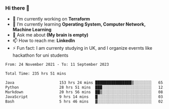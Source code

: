 ### Hi there 👋
- 🔭 I’m currently working on **Terraform**
- 🌱 I’m currently learning **Operating System, Computer Network, Machine Learning**
- 💬 Ask me about **(My brain is empty)**
- 📫 How to reach me: **LinkedIn**
- ⚡ Fun fact: I am currenty studying in UK, and I organize evernts like hackathon for uni students

<!--START_SECTION:waka-->

```txt
From: 24 November 2021 - To: 11 September 2023

Total Time: 235 hrs 51 mins

Java                    153 hrs 24 mins ████████████████▒░░░░░░░░   65.04 %
Python                  28 hrs 51 mins  ███░░░░░░░░░░░░░░░░░░░░░░   12.24 %
Markdown                20 hrs 56 mins  ██▒░░░░░░░░░░░░░░░░░░░░░░   08.88 %
JavaScript              9 hrs 14 mins   █░░░░░░░░░░░░░░░░░░░░░░░░   03.91 %
Bash                    5 hrs 46 mins   ▓░░░░░░░░░░░░░░░░░░░░░░░░   02.45 %
```

<!--END_SECTION:waka-->
